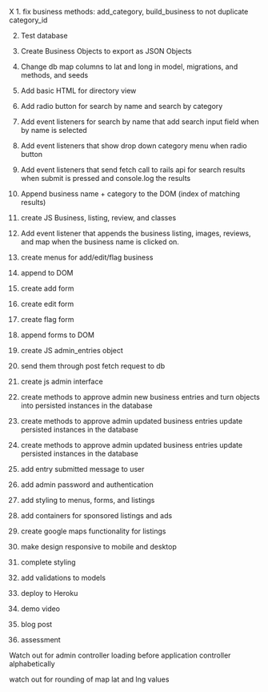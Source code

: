 X 1. fix business methods: add_category, build_business to not duplicate category_id

2. Test database

3. Create Business Objects to export as JSON Objects

4. Change db map columns to lat and long in model, migrations, and methods, and seeds

5. Add basic HTML for directory view

7. Add radio button for search by name and search by category

8. Add event listeners for search by name that add search input field when by name is selected

9. Add event listeners that show drop down category menu when radio button

10. Add event listeners that send fetch call to rails api for search results when submit is pressed and console.log the results

11. Append business name + category to the DOM (index of matching results)

12. create JS Business, listing, review, and classes

13. Add event listener that appends the business listing, images, reviews, and map when the business name is clicked on.

14. create menus for add/edit/flag business

15. append to DOM

16. create add form

17. create edit form

18. create flag form

19. append forms to DOM

20. create JS admin_entries object

21. send them through post fetch request to db

22. create js admin interface

23. create methods to approve admin new business entries and turn objects into persisted instances in the database

24. create methods to approve admin updated business entries update persisted instances in the database

25. create methods to approve admin updated business entries update persisted instances in the database

26. add entry submitted message to user

27. add admin password and authentication

28. add styling to menus, forms, and listings

29. add containers for sponsored listings and ads

30. create google maps functionality for listings

31. make design responsive to mobile and desktop

32. complete styling

33. add validations to models

33. deploy to Heroku

34. demo video

35. blog post

36. assessment

Watch out for admin controller loading before application controller alphabetically

watch out for rounding of map lat and lng values
